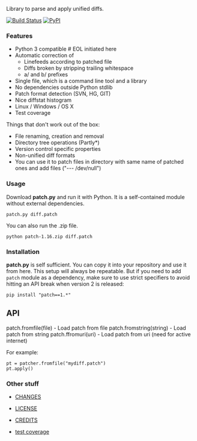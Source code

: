 Library to parse and apply unified diffs.

[![Build Status](https://app.travis-ci.com/Kovalit31/python-patch.svg?branch=master)](https://app.travis-ci.com/github/Kovalit31/python-patch) [![PyPI](https://img.shields.io/pypi/v/patch)](https://pypi.python.org/pypi/patch)

### Features

 * Python 3 compatible # EOL initiated here
 * Automatic correction of
   * Linefeeds according to patched file
   * Diffs broken by stripping trailing whitespace
   * a/ and b/ prefixes
 * Single file, which is a command line tool and a library
 * No dependencies outside Python stdlib
 * Patch format detection (SVN, HG, GIT)
 * Nice diffstat histogram
 * Linux / Windows / OS X
 * Test coverage

Things that don't work out of the box:

 * File renaming, creation and removal
 * Directory tree operations (Partly*)
 * Version control specific properties
 * Non-unified diff formats
* You can use it to patch files in directory with same name of patched ones and add files ("--- /dev/null")

### Usage

Download **patch.py** and run it with Python. It is a self-contained
module without external dependencies.

    patch.py diff.patch

You can also run the .zip file.
    
    python patch-1.16.zip diff.patch

### Installation

**patch.py** is self sufficient. You can copy it into your repository
and use it from here. This setup will always be repeatable. But if
you need to add `patch` module as a dependency, make sure to use strict
specifiers to avoid hitting an API break when version 2 is released:

    pip install "patch==1.*"

## API
patch.fromfile(file) - Load patch from file
patch.fromstring(string) - Load patch from string
patch.ffromuri(uri) - Load patch from uri (need for active internet)

For example:
```
pt = patcher.fromfile("mydiff.patch")
pt.apply()
```

### Other stuff

* [CHANGES](doc/CHANGES.md)
* [LICENSE](doc/LICENSE)
* [CREDITS](doc/CREDITS)

* [test coverage](http://techtonik.github.io/python-patch/tests/coverage/)
